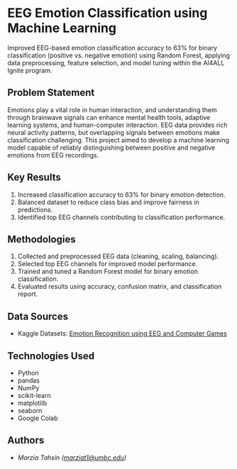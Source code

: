 # EEG Emotion Classification using Machine Learning

Improved EEG-based emotion classification accuracy to 63% for binary classification (positive vs. negative emotion) using Random Forest, applying data preprocessing, feature selection, and model tuning within the AI4ALL Ignite program.

## Problem Statement <!--- do not change this line -->

Emotions play a vital role in human interaction, and understanding them through brainwave signals can enhance mental health tools, adaptive learning systems, and human-computer interaction. EEG data provides rich neural activity patterns, but overlapping signals between emotions make classification challenging. This project aimed to develop a machine learning model capable of reliably distinguishing between positive and negative emotions from EEG recordings.

## Key Results <!--- do not change this line -->

1. Increased classification accuracy to 63% for binary emotion detection.  
2. Balanced dataset to reduce class bias and improve fairness in predictions.  
3. Identified top EEG channels contributing to classification performance.  

## Methodologies <!--- do not change this line -->

1. Collected and preprocessed EEG data (cleaning, scaling, balancing).  
2. Selected top EEG channels for improved model performance.  
3. Trained and tuned a Random Forest model for binary emotion classification.  
4. Evaluated results using accuracy, confusion matrix, and classification report.  

## Data Sources <!--- do not change this line -->

- Kaggle Datasets: [Emotion Recognition using EEG and Computer Games](https://www.kaggle.com/datasets/wajahat1064/emotion-recognition-using-eeg-and-computer-games/data)  

## Technologies Used <!--- do not change this line -->

- Python  
- pandas  
- NumPy  
- scikit-learn  
- matplotlib  
- seaborn  
- Google Colab  

## Authors <!--- do not change this line -->

- *Marzia Tahsin ([marziat1@umbc.edu](mailto:marziat1@umbc.edu))*
